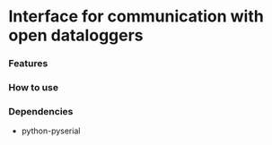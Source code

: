 Interface for communication with open dataloggers
====



### Features




### How to use 

### Dependencies
* python-pyserial

